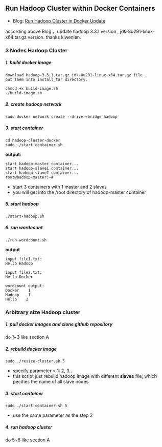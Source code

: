 ## Run Hadoop Cluster within Docker Containers

- Blog: [Run Hadoop Cluster in Docker Update](http://kiwenlau.com/2016/06/26/hadoop-cluster-docker-update-english/)

according above Blog ，update hadoop 3.3.1 version , jdk-8u291-linux-x64.tar.gz version.
thanks kiwenlan.

### 3 Nodes Hadoop Cluster

##### 1. build docker image

```
download hadoop-3.3.1.tar.gz jdk-8u291-linux-x64.tar.gz file ,
put them into install_tar directory.

chmod +x build-image.sh
./build-image.sh
```

##### 2. create hadoop network

```
sudo docker network create --driver=bridge hadoop
```

##### 3. start container

```
cd hadoop-cluster-docker
sudo ./start-container.sh
```

**output:**

```
start hadoop-master container...
start hadoop-slave1 container...
start hadoop-slave2 container...
root@hadoop-master:~#
```

- start 3 containers with 1 master and 2 slaves
- you will get into the /root directory of hadoop-master container

##### 5. start hadoop

```
./start-hadoop.sh
```

##### 6. run wordcount

```
./run-wordcount.sh
```

**output**

```
input file1.txt:
Hello Hadoop

input file2.txt:
Hello Docker

wordcount output:
Docker    1
Hadoop    1
Hello    2
```

### Arbitrary size Hadoop cluster

##### 1. pull docker images and clone github repository

do 1~3 like section A

##### 2. rebuild docker image

```
sudo ./resize-cluster.sh 5
```

- specify parameter > 1: 2, 3..
- this script just rebuild hadoop image with different **slaves** file, which pecifies the name of all slave nodes

##### 3. start container

```
sudo ./start-container.sh 5
```

- use the same parameter as the step 2

##### 4. run hadoop cluster

do 5~6 like section A
